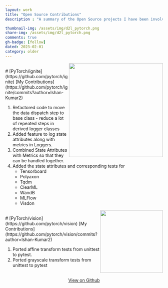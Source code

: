 ```yaml
---
layout: work
title: "Open Source Contributions"
description : "A summary of the Open Source projects I have been involved with"

thumbnail-img: /assets/img/d2l_pytorch.png
share-img: /assets/img/d2l_pytorch.png
comments: true
gh-badge: [follow]
dated: 2023-02-01
category: older
---
```

<img style="float: right;" src="/assets/img/work/ignite_logo.png" width=300>
<br>
# [PyTorch/ignite](https://github.com/pytorch/ignite) 
[My Contributions](https://github.com/pytorch/ignite/commits?author=Ishan-Kumar2)

<!-- <center>
<img src="/assets/img/work/ignite_logo.png" width="200">
</center> -->

1. Refactored code to move the data dispatch step to base class - reduce a lot of repeated steps in derived logger classes
2. Added feature to log state attributes along with metrics in Loggers.
3. Combined State Attributes with Metrics so that they can be handled together.
4. Added the state attributes and corresponding tests for
	- Tensorboard
	- Polyaxon
	- Tqdm
	- ClearML
	- WandB
	- MLFlow
	- Visdon

<img style="float: right;" src="/assets/img/work/vision.png" width=200>
<br>
# [PyTorch/vision](https://github.com/pytorch/vision) 
[My Contributions](https://github.com/pytorch/vision/commits?author=Ishan-Kumar2)

1. Ported affine transform tests from unittest to pytest.
2. Ported grayscale transform tests from unittest to pytest

<br>

<center>
<a class="btn-github" href="https://github.com/Ishan-Kumar2" >
  View on Github
</a>
</center>

<br>
